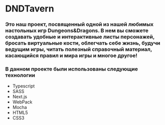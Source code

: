 # DNDTavern

### Это наш проект, посвященный одной из нашей любимых настольных игр Dungeons&Dragons. В нем вы сможете создавать удобные и интерактивные листы персонажей, бросать виртуальные кости, облегчать себе жизнь, будучи ведущим игры, читать полезный справочный материал, касающийся правил и мира игры и многое другое!

### В данном проекте были использованы следующие технологии

* Typescript
* SASS
* Next.js
* WebPack
* Mocha
* HTML5
* CSS3
